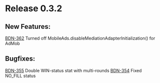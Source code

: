 # Release 0.3.2

## New Features:
[BDN-362](https://appodeal.atlassian.net/browse/BDN-362) Turned off MobileAds.disableMediationAdapterInitialization() for AdMob

## Bugfixes:
[BDN-355](https://appodeal.atlassian.net/browse/BDN-355) Double WIN-status stat with multi-rounds
[BDN-354](https://appodeal.atlassian.net/browse/BDN-354) Fixed NO_FILL status

